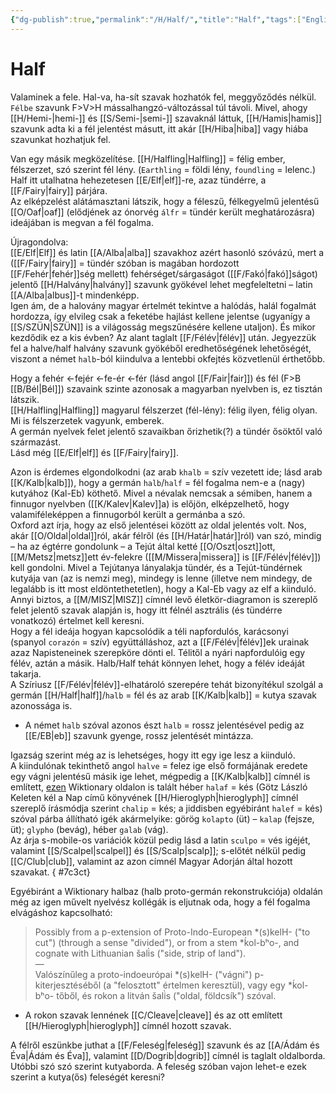 ```yaml
---
{"dg-publish":true,"permalink":"/H/Half/","title":"Half","tags":["Englishtexttranslated"],"created":"2025-04-09T15:37","updated":"2025-05-03T11:02"}
---
```



# Half

Valaminek a fele. Hal-va, ha-sít szavak hozhatók fel, meggyőződés nélkül. `Félbe` szavunk F>V>H mássalhangzó-változással túl távoli. Mivel, ahogy [[H/Hemi-\|hemi-]] és [[S/Semi-\|semi-]] szavaknál láttuk, [[H/Hamis\|hamis]] szavunk adta ki a fél jelentést másutt, itt akár [[H/Hiba\|hiba]] vagy hiába szavunkat hozhatjuk fel.  

Van egy másik megközelítése. [[H/Halfling\|Halfling]] = félig ember, félszerzet, szó szerint fél lény. (`Earthling` = földi lény, `foundling` = lelenc.) Half itt utalhatna hehezetesen [[E/Elf\|elf]]-re, azaz tündérre, a [[F/Fairy\|fairy]] párjára.  
Az elképzelést alátámasztani látszik, hogy a féleszű, félkegyelmű jelentésű [[O/Oaf\|oaf]] (elődjének az ónorvég `álfr` = tündér került meghatározásra) ideájában is megvan a fél fogalma.  

Újragondolva:  
[[E/Elf\|Elf]] és latin [[A/Alba\|alba]] szavakhoz azért hasonló szóvázú, mert a ([[F/Fairy\|fairy]] = tündér szóban is magában hordozott [[F/Fehér\|fehér]]ség mellett) fehérséget/sárgaságot ([[F/Fakó\|fakó]]ságot) jelentő [[H/Halvány\|halvány]] szavunk gyökével lehet megfeleltetni – latin [[A/Alba\|albus]]-t mindenképp.  
Igen ám, de a halovány magyar értelmét tekintve a halódás, halál fogalmát hordozza, így elvileg csak a feketébe hajlást kellene jelentse (ugyanígy a [[S/SZÜN\|SZÜN]] is a világosság megszűnésére kellene utaljon). És mikor kezdődik ez a kis évben? Az alant taglalt [[F/Félév\|félév]] után. Jegyezzük fel a halve/half halvány szavunk gyökéből eredhetőségének lehetőségét, viszont a német `halb`-ból kiindulva a lentebbi okfejtés közvetlenül érthetőbb.  

Hogy a fehér ←fejér ←fe-ér ←fér (lásd angol [[F/Fair\|fair]]) és fél (F>B [[B/Bél\|Bél]]) szavaink szinte azonosak a magyarban nyelvben is, ez tisztán látszik.  
[[H/Halfling\|Halfling]] magyarul félszerzet (fél-lény): félig ilyen, félig olyan. Mi is félszerzetek vagyunk, emberek.  
A germán nyelvek felet jelentő szavaikban őrizhetik(?) a tündér ősöktől való származást.  
Lásd még [[E/Elf\|elf]] és [[F/Fairy\|fairy]].  

Azon is érdemes elgondolkodni (az arab `khalb` = szív vezetett ide; lásd arab [[K/Kalb\|kalb]]), hogy a germán `halb`/`half` = fél fogalma nem-e a (nagy) kutyához (Kal-Eb) köthető. Mivel a névalak nemcsak a sémiben, hanem a finnugor nyelvben ([[K/Kalev\|Kalev]]a) is előjön, elképzelhető, hogy valamiféleképpen a finnugorból került a germánba a szó.  
Oxford azt írja, hogy az első jelentései között az oldal jelentés volt. Nos, akár [[O/Oldal\|oldal]]ról, akár félről (és [[H/Határ\|határ]]ról) van szó, mindig – ha az égtérre gondolunk – a Tejút által ketté [[O/Oszt\|oszt]]ott, [[M/Metsz\|metsz]]ett év-felekre ([[M/Missera\|missera]] is [[F/Félév\|félév]]) kell gondolni. Mivel a Tejútanya lányalakja tündér, és a Tejút-tündérnek kutyája van (az is nemzi meg), mindegy is lenne (illetve nem mindegy, de legalább is itt most eldöntethetetlen), hogy a Kal-Eb vagy az elf a kiinduló. Annyi biztos, a [[M/MISZ\|MISZ]] címnél levő életkör-diagramon is szereplő felet jelentő szavak alapján is, hogy itt félnél asztrális (és tündérre vonatkozó) értelmet kell keresni.  
Hogy a fél ideája hogyan kapcsolódik a téli napfordulós, karácsonyi (spanyol `corazón` = szív) együttálláshoz, azt a [[F/Félév\|félév]]ek urainak azaz Napisteneinek szerepköre dönti el. Télitől a nyári napfordulóig egy félév, aztán a másik. Halb/Half tehát könnyen lehet, hogy a félév ideáját takarja.  
A Szíriusz [[F/Félév\|félév]]-elhatároló szerepére tehát bizonyítékul szolgál a germán [[H/Half\|half]]/`halb` = fél és az arab [[K/Kalb\|kalb]] = kutya szavak azonossága is.  
- A német `halb` szóval azonos észt `halb` = rossz jelentésével pedig az [[E/EB\|eb]] szavunk gyenge, rossz jelentését mintázza.

Igazság szerint még az is lehetséges, hogy itt egy ige lesz a kiinduló.  
A kiindulónak tekinthető angol `halve` = felez ige első formájának eredete egy vágni jelentésű másik ige lehet, mégpedig a [[K/Kalb\|kalb]] címnél is említett, [ezen](https://hu.wiktionary.org/wiki/%D7%97%D7%9C%D7%A3) Wiktionary oldalon is talált héber `halaf` = kés (Götz László Keleten kél a Nap című könyvének [[H/Hieroglyph\|hieroglyph]] címnél szereplő írásmódja szerint `chalip` = kés; a jiddisben egyébiránt `halef` = kés) szóval párba állítható igék akármelyike: görög `kolapto` (üt) – `kalap` (fejsze, üt); `glypho` (bevág), héber `galab` (vág).  
Az árja s-mobile-os variációk közül pedig lásd a latin `sculpo` = vés igéjét, valamint [[S/Scalpel\|scalpel]] és [[S/Scalp\|scalp]]; s-előtét nélkül pedig [[C/Club\|club]], valamint az azon címnél Magyar Adorján által hozott szavakat.
{ #7c3ct}


Egyébiránt a Wiktionary halbaz (halb proto-germán rekonstrukciója) oldalán még az igen művelt nyelvész kollégák is eljutnak oda, hogy a fél fogalma elvágáshoz kapcsolható:  
> Possibly from a p-extension of Proto-Indo-European \*(s)kelH- ("to cut") (through a sense "divided"), or from a stem \*ḱol-bʰo-, and cognate with Lithuanian šali̇̀s ("side, strip of land").  
> —  
> Valószínűleg a proto-indoeurópai \*(s)kelH- ("vágni") p-kiterjesztéséből (a "felosztott" értelmen keresztül), vagy egy \*ḱol-bʰo- tőből, és rokon a litván šali̇̀s ("oldal, földcsík") szóval.  
- A rokon szavak lennének [[C/Cleave\|cleave]] és az ott említett [[H/Hieroglyph\|hieroglyph]] címnél hozott szavak.

A félről eszünkbe juthat a [[F/Feleség\|feleség]] szavunk és az [[A/Ádám és Éva\|Ádám és Éva]], valamint [[D/Dogrib\|dogrib]] címnél is taglalt oldalborda. Utóbbi szó szó szerint kutyaborda. A feleség szóban vajon lehet-e ezek szerint a kutya(ős) feleségét keresni?  